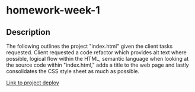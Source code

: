 # homework-week-1

## Description

The following outlines the project "index.html" given the client tasks requested. Client requested a code refactor which provides alt text where possible, logical flow within the HTML, semantic language when looking at the source code within "index.html," adds a title to the web page and lastly consolidates the CSS style sheet as much as possible. 

[Link to project deploy](https://fewb92.github.io/homework-week-1/)


